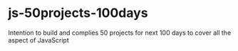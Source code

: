 # js-50projects-100days
Intention to build and complies 50 projects for next 100 days to cover all the aspect of JavaScript
